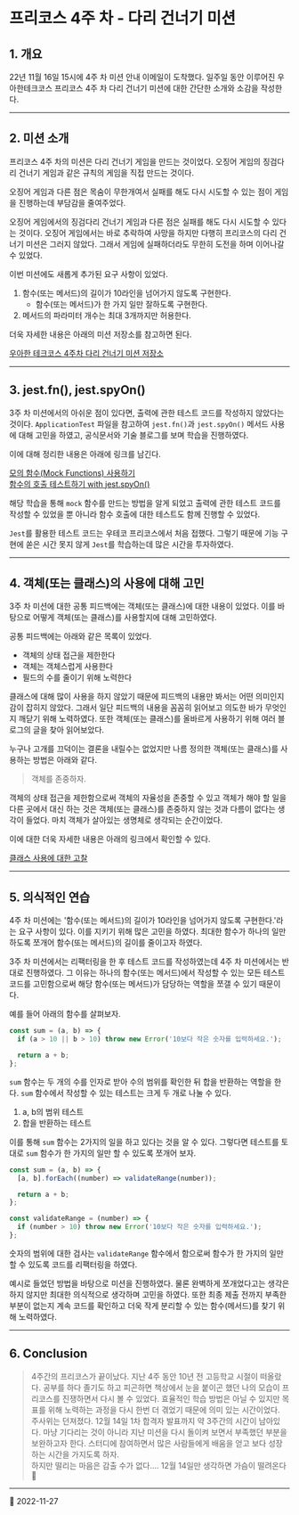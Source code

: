 # 프리코스 4주 차 - 다리 건너기 미션

## 1. 개요

22년 11월 16일 15시에 4주 차 미션 안내 이메일이 도착했다. 일주일 동안 이루어진 우아한테크코스 프리코스 4주 차 다리 건너기 미션에 대한 간단한 소개와 소감을 작성한다.

---

## 2. 미션 소개

프리코스 4주 차의 미션은 다리 건너기 게임을 만드는 것이었다. 오징어 게임의 징검다리 건너기 게임과 같은 규칙의 게임을 직접 만드는 것이다.

오징어 게임과 다른 점은 목숨이 무한개여서 실패를 해도 다시 시도할 수 있는 점이 게임을 진행하는데 부담감을 줄여주었다.

오징어 게임에서의 징검다리 건너기 게임과 다른 점은 실패를 해도 다시 시도할 수 있다는 것이다. 오징어 게임에서는 바로 추락하여 사망을 하지만 다행히 프리코스의 다리 건너기 미션은 그러지 않았다. 그래서 게임에 실패하더라도 무한히 도전을 하며 이어나갈 수 있었다.

이번 미션에도 새롭게 추가된 요구 사항이 있었다.

1. 함수(또는 메서드)의 길이가 10라인을 넘어가지 않도록 구현한다.
   - 함수(또는 메서드)가 한 가지 일만 잘하도록 구현한다.
2. 메서드의 파라미터 개수는 최대 3개까지만 허용한다.

더욱 자세한 내용은 아래의 미션 저장소를 참고하면 된다.

[우아한 테크코스 4주차 다리 건너기 미션 저장소](https://github.com/woowacourse-precourse/javascript-bridge)

---

## 3. jest.fn(), jest.spyOn()

3주 차 미션에서의 아쉬운 점이 있다면, 출력에 관한 테스트 코드를 작성하지 않았다는 것이다. `ApplicationTest` 파일을 참고하여 `jest.fn()`과 `jest.spyOn()` 메서드 사용에 대해 고민을 하였고, 공식문서와 기술 블로그를 보며 학습을 진행하였다.

이에 대해 정리한 내용은 아래에 링크를 남긴다.

[모의 함수(Mock Functions) 사용하기](/Jest/MockFnBasic.md)  
[함수의 호출 테스트하기 with jest.spyOn()](/Jest/FnCalledTest.md)

해당 학습을 통해 `mock` 함수를 만드는 방법을 알게 되었고 출력에 관한 테스트 코드를 작성할 수 있었을 뿐 아니라 함수 호출에 대한 테스트도 함께 진행할 수 있었다.

`Jest`를 활용한 테스트 코드는 우테코 프리코스에서 처음 접했다. 그렇기 때문에 기능 구현에 쏟은 시간 못지 않게 `Jest`를 학습하는데 많은 시간을 투자하였다.

---

## 4. 객체(또는 클래스)의 사용에 대해 고민

3주 차 미션에 대한 공통 피드백에는 객체(또는 클래스)에 대한 내용이 있었다. 이를 바탕으로 어떻게 객체(또는 클래스)를 사용할지에 대해 고민하였다.

공통 피드백에는 아래와 같은 목록이 있었다.

- 객체의 상태 접근을 제한한다
- 객체는 객체스럽게 사용한다
- 필드의 수를 줄이기 위해 노력한다

클래스에 대해 많이 사용을 하지 않았기 때문에 피드백의 내용만 봐서는 어떤 의미인지 감이 잡히지 않았다. 그래서 일단 피드백의 내용을 꼼꼼히 읽어보고 의도한 바가 무엇인지 깨닫기 위해 노력하였다. 또한 객체(또는 클래스)를 올바르게 사용하기 위해 여러 블로그의 글을 찾아 읽어보았다.

누구나 고개를 끄덕이는 결론을 내릴수는 없었지만 나름 정의한 객체(또는 클래스)를 사용하는 방법은 아래와 같다.

> 객체를 존중하자.

객체의 상태 접근을 제한함으로써 객체의 자율성을 존중할 수 있고 객체가 해야 할 일을 다른 곳에서 대신 하는 것은 객체(또는 클래스)를 존중하지 않는 것과 다름이 없다는 생각이 들었다. 마치 객체가 살아있는 생명체로 생각되는 순간이었다.

이에 대한 더욱 자세한 내용은 아래의 링크에서 확인할 수 있다.

[클래스 사용에 대한 고찰](/JAVASCRIPT/Class/ConsiderationsUsingClass.md)

---

## 5. 의식적인 연습

4주 차 미션에는 '함수(또는 메서드)의 길이가 10라인을 넘어가지 않도록 구현한다.'라는 요구 사항이 있다. 이를 지키기 위해 많은 고민을 하였다. 최대한 함수가 하나의 일만 하도록 쪼개어 함수(또는 메서드)의 길이를 줄이고자 하였다.

3주 차 미션에서는 리팩터링을 한 후 테스트 코드를 작성하였는데 4주 차 미션에서는 반대로 진행하였다. 그 이유는 하나의 함수(또는 메서드)에서 작성할 수 있는 모든 테스트 코드를 고민함으로써 해당 함수(또는 메서드)가 담당하는 역할을 쪼갤 수 있기 때문이다.

예를 들어 아래의 함수를 살펴보자.

```javascript
const sum = (a, b) => {
  if (a > 10 || b > 10) throw new Error('10보다 작은 숫자를 입력하세요.');

  return a + b;
};
```

`sum` 함수는 두 개의 수를 인자로 받아 수의 범위를 확인한 뒤 합을 반환하는 역할을 한다. `sum` 함수에서 작성할 수 있는 테스트는 크게 두 개로 나눌 수 있다.

1. a, b의 범위 테스트
2. 합을 반환하는 테스트

이를 통해 `sum` 함수는 2가지의 일을 하고 있다는 것을 알 수 있다. 그렇다면 테스트를 토대로 `sum` 함수가 한 가지의 일만 할 수 있도록 쪼개어 보자.

```javascript
const sum = (a, b) => {
  [a, b].forEach((number) => validateRange(number));

  return a + b;
};

const validateRange = (number) => {
  if (number > 10) throw new Error('10보다 작은 숫자를 입력하세요.');
};
```

숫자의 범위에 대한 검사는 `validateRange` 함수에서 함으로써 함수가 한 가지의 일만 할 수 있도록 코드를 리팩터링을 하였다.

예시로 들었던 방법을 바탕으로 미션을 진행하였다. 물론 완벽하게 쪼개었다고는 생각은 하지 않지만 최대한 의식적으로 생각하며 고민을 하였다. 또한 최종 제출 전까지 부족한 부분이 없는지 계속 코드를 확인하고 더욱 작게 분리할 수 있는 함수(메서드)를 찾기 위해 노력하였다.

---

## 6. Conclusion

> 4주간의 프리코스가 끝이났다. 지난 4주 동안 10년 전 고등학교 시절이 떠올랐다. 공부를 하다 졸기도 하고 피곤하면 책상에서 눈을 붙이곤 했던 나의 모습이 프리코스를 진쟁하면서 다시 볼 수 있었다. 효율적인 학습 방법은 아닐 수 있지만 목표를 위해 노력하는 과정을 다시 한번 더 겪었기 때문에 의미 있는 시간이었다.  
> 주사위는 던져졌다. 12월 14일 1차 합격자 발표까지 약 3주간의 시간이 남아있다. 마냥 기다리는 것이 아니라 지난 미션을 다시 돌이켜 보면서 부족했던 부분을 보완하고자 한다. 스터디에 참여하면서 많은 사람들에게 배움을 얻고 보다 성장하는 시간을 가지도록 하자.  
> 하지만 떨리는 마음은 감출 수가 없다.... 12월 14일만 생각하면 가슴이 떨려온다🫣

---

📅 2022-11-27
